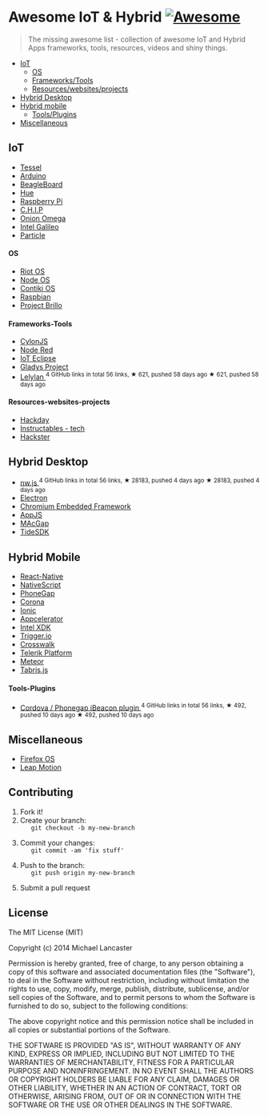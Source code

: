 <h1>
 Awesome IoT & Hybrid
 <a href="https://github.com/sindresorhus/awesome">
  <img alt="Awesome" src="https://cdn.rawgit.com/sindresorhus/awesome/d7305f38d29fed78fa85652e3a63e154dd8e8829/media/badge.svg"/>
 </a>
</h1>
<blockquote>
 <p>
  The missing awesome list - collection of awesome IoT and Hybrid Apps frameworks, tools, resources, videos and shiny things.
 </p>
</blockquote>
<ul>
 <li>
  <a href="#iot">
   IoT
  </a>
  <ul>
   <li>
    <a href="#os">
     OS
    </a>
   </li>
   <li>
    <a href="#frameworks-tools">
     Frameworks/Tools
    </a>
   </li>
   <li>
    <a href="#resources-websites-projects">
     Resources/websites/projects
    </a>
   </li>
  </ul>
 </li>
 <li>
  <a href="#hybrid-desktop">
   Hybrid Desktop
  </a>
 </li>
 <li>
  <a href="#hybrid-mobile">
   Hybrid mobile
  </a>
  <ul>
   <li>
    <a href="#tools-plugins">
     Tools/Plugins
    </a>
   </li>
  </ul>
 </li>
 <li>
  <a href="#miscellaneous">
   Miscellaneous
  </a>
 </li>
</ul>
<h2>
 IoT
</h2>
<ul>
 <li>
  <a href="https://tessel.io/">
   Tessel
  </a>
 </li>
 <li>
  <a href="http://www.arduino.cc/">
   Arduino
  </a>
 </li>
 <li>
  <a href="http://beagleboard.org/bone">
   BeagleBoard
  </a>
 </li>
 <li>
  <a href="http://www.developers.meethue.com/">
   Hue
  </a>
 </li>
 <li>
  <a href="https://www.raspberrypi.org/">
   Raspberry Pi
  </a>
 </li>
 <li>
  <a href="https://www.kickstarter.com/projects/1598272670/chip-the-worlds-first-9-computer">
   C.H.I.P
  </a>
 </li>
 <li>
  <a href="https://www.kickstarter.com/projects/onion/onion-omega-invention-platform-for-the-internet-of/video_share">
   Onion Omega
  </a>
 </li>
 <li>
  <a href="http://www.intel.com/content/www/us/en/do-it-yourself/galileo-maker-quark-board.html">
   Intel Galileo
  </a>
 </li>
 <li>
  <a href="https://www.particle.io/">
   Particle
  </a>
 </li>
</ul>
<h4>
 OS
</h4>
<ul>
 <li>
  <a href="http://www.riot-os.org/">
   Riot OS
  </a>
 </li>
 <li>
  <a href="https://node-os.com/">
   Node OS
  </a>
 </li>
 <li>
  <a href="http://www.contiki-os.org/">
   Contiki OS
  </a>
 </li>
 <li>
  <a href="http://raspbian.org/">
   Raspbian
  </a>
 </li>
 <li>
  <a href="https://developers.google.com/brillo/">
   Project Brillo
  </a>
 </li>
</ul>
<h4>
 Frameworks-Tools
</h4>
<ul>
 <li>
  <a href="http://cylonjs.com/">
   CylonJS
  </a>
 </li>
 <li>
  <a href="http://nodered.org/">
   Node Red
  </a>
 </li>
 <li>
  <a href="http://iot.eclipse.org">
   IoT Eclipse
  </a>
 </li>
 <li>
  <a href="http://gladysproject.com">
   Gladys Project
  </a>
 </li>
 <li>
  <a href="https://github.com/lelylan/lelylan">
   Lelylan
  </a>
  <sup>
   4 GitHub links in total 56 links, ★ 621, pushed 58 days ago
  </sup>
  <sup>
   &#9733 621, pushed 58 days ago
  </sup>
 </li>
</ul>
<h4>
 Resources-websites-projects
</h4>
<ul>
 <li>
  <a href="https://hackaday.io/projects">
   Hackday
  </a>
 </li>
 <li>
  <a href="http://www.instructables.com/tag/type-id/category-technology/">
   Instructables - tech
  </a>
 </li>
 <li>
  <a href="http://www.hackster.io/">
   Hackster
  </a>
 </li>
</ul>
<h2>
 Hybrid Desktop
</h2>
<ul>
 <li>
  <a href="https://github.com/nwjs/nw.js">
   nw.js
  </a>
  <sup>
   4 GitHub links in total 56 links, ★ 28183, pushed 4 days ago
  </sup>
  <sup>
   &#9733 28183, pushed 4 days ago
  </sup>
 </li>
 <li>
  <a href="https://github.com/atom/electron">
   Electron
  </a>
 </li>
 <li>
  <a href="https://bitbucket.org/chromiumembedded/cef">
   Chromium Embedded Framework
  </a>
 </li>
 <li>
  <a href="http://appjs.com/">
   AppJS
  </a>
 </li>
 <li>
  <a href="https://github.com/MacGapProject">
   MAcGap
  </a>
 </li>
 <li>
  <a href="http://www.tidesdk.org/">
   TideSDK
  </a>
 </li>
</ul>
<h2>
 Hybrid Mobile
</h2>
<ul>
 <li>
  <a href="http://facebook.github.io/react-native/">
   React-Native
  </a>
 </li>
 <li>
  <a href="https://www.nativescript.org/">
   NativeScript
  </a>
 </li>
 <li>
  <a href="http://phonegap.com/">
   PhoneGap
  </a>
 </li>
 <li>
  <a href="http://coronalabs.com/">
   Corona
  </a>
 </li>
 <li>
  <a href="http://ionicframework.com/">
   Ionic
  </a>
 </li>
 <li>
  <a href="http://www.appcelerator.com/">
   Appcelerator
  </a>
 </li>
 <li>
  <a href="https://software.intel.com/en-us/html5/tools">
   Intel XDK
  </a>
 </li>
 <li>
  <a href="https://trigger.io/">
   Trigger.io
  </a>
 </li>
 <li>
  <a href="https://crosswalk-project.org/">
   Crosswalk
  </a>
 </li>
 <li>
  <a href="http://www.telerik.com/platform">
   Telerik Platform
  </a>
 </li>
 <li>
  <a href="https://www.meteor.com/">
   Meteor
  </a>
 </li>
 <li>
  <a href="https://tabrisjs.com/">
   Tabris.js
  </a>
 </li>
</ul>
<h4>
 Tools-Plugins
</h4>
<ul>
 <li>
  <a href="https://github.com/petermetz/cordova-plugin-ibeacon">
   Cordova / Phonegap iBeacon plugin
  </a>
  <sup>
   4 GitHub links in total 56 links, ★ 492, pushed 10 days ago
  </sup>
  <sup>
   &#9733 492, pushed 10 days ago
  </sup>
 </li>
</ul>
<h2>
 Miscellaneous
</h2>
<ul>
 <li>
  <a href="https://www.mozilla.org/en-US/firefox/os/">
   Firefox OS
  </a>
 </li>
 <li>
  <a href="https://www.leapmotion.com/">
   Leap Motion
  </a>
 </li>
</ul>
<h2>
 Contributing
</h2>
<ol>
 <li>
  Fork it!
 </li>
 <li>
  Create your branch:
  <code>
   git checkout -b my-new-branch
  </code>
 </li>
 <li>
  Commit your changes:
  <code>
   git commit -am 'fix stuff'
  </code>
 </li>
 <li>
  Push to the branch:
  <code>
   git push origin my-new-branch
  </code>
 </li>
 <li>
  Submit a pull request
 </li>
</ol>
<h2>
 License
</h2>
<p>
 The MIT License (MIT)
</p>
<p>
 Copyright (c) 2014 Michael Lancaster
</p>
<p>
 Permission is hereby granted, free of charge, to any person obtaining a copy
of this software and associated documentation files (the "Software"), to deal
in the Software without restriction, including without limitation the rights
to use, copy, modify, merge, publish, distribute, sublicense, and/or sell
copies of the Software, and to permit persons to whom the Software is
furnished to do so, subject to the following conditions:
</p>
<p>
 The above copyright notice and this permission notice shall be included in all
copies or substantial portions of the Software.
</p>
<p>
 THE SOFTWARE IS PROVIDED "AS IS", WITHOUT WARRANTY OF ANY KIND, EXPRESS OR
IMPLIED, INCLUDING BUT NOT LIMITED TO THE WARRANTIES OF MERCHANTABILITY,
FITNESS FOR A PARTICULAR PURPOSE AND NONINFRINGEMENT. IN NO EVENT SHALL THE
AUTHORS OR COPYRIGHT HOLDERS BE LIABLE FOR ANY CLAIM, DAMAGES OR OTHER
LIABILITY, WHETHER IN AN ACTION OF CONTRACT, TORT OR OTHERWISE, ARISING FROM,
OUT OF OR IN CONNECTION WITH THE SOFTWARE OR THE USE OR OTHER DEALINGS IN THE
SOFTWARE.
</p>
